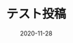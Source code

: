 ---
title: "テスト投稿"
description: "2軒目の投稿"
date: 2020-11-28
img: ./img/HelloWorld.png
tags: ['teck']
---